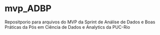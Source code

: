 # mvp_ADBP
Repositporio para arquivos do MVP da Sprint de Análise de Dados e Boas Práticas da Pós em Ciência de Dados e Analytics da PUC-Rio
